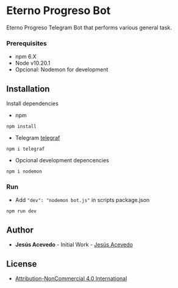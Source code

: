 # Eterno Progreso Bot
Eterno Progreso Telegram Bot that performs various general task.

### Prerequisites
* npm 6.X
* Node v10.20.1
* Opcional: Nodemon for development

## Installation
Install dependencies
* npm
```
npm install
```
* Telegram [telegraf](https://telegraf.js.org/)
```
npm i telegraf
```

* Opcional development depencencies
```
npm i nodemon
```

### Run
* Add ```"dev": "nodemon bot.js"``` in scripts package.json 
```
npm run dev
```

## Author
* **Jesús Acevedo** - Initial Work - [Jesús Acevedo](https://github.com/JesusMAA/)

## License
* [Attribution-NonCommercial 4.0 International](https://github.com/JesusMAA/EternoProgresoBot/License.txt)